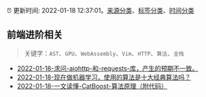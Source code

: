 :alarm_clock: 更新时间: 2022-01-18 12:37:01。[来源分类](../README.md)、[标签分类](../TAGS.md)、[时间分类](../TIMELINE.md)

## 前端进阶相关


> 关键字：`AST`、`GPU`、`WebAssembly`、`Vim`、`HTTP`、`算法`、`全栈`



- [2022-01-18-求问-aiohttp-和-requests-库，产生的预期不一致。](https://www.v2ex.com/t/829064) 
- [2022-01-18-现在做机器学习，使用的算法是十大经典算法吗？](https://www.v2ex.com/t/829024) 
- [2022-01-18-一文读懂-CatBoost-算法原理（附代码）](https://toutiao.io/k/au8td5o) 